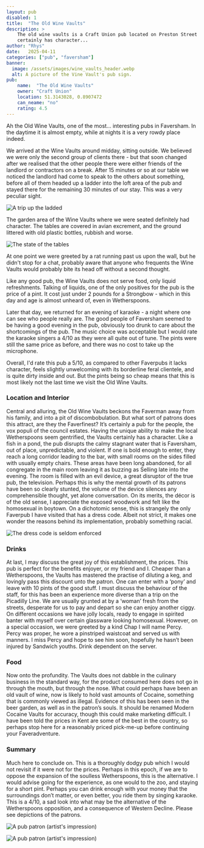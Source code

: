 ```yaml
---
layout: pub
disabled: 1
title:  "The Old Wine Vaults"
description: >
    The old wine vaults is a Craft Union pub located on Preston Street in Faversham. It
    certainly has character...
author: "Rhys"
date:   2025-04-11
categories: ["pub", "faversham"]
banner:
  image: /assets/images/wine_vaults_header.webp
  alt: A picture of the Vine Vault's pub sign.
pub:
    name:  "The Old Wine Vaults"
    owner: "Craft Union"
    location: 51.3143028, 0.8907472
    can_neame: "no"
    rating: 4.5
---
```



Ah the Old Wine Vaults, one of the most... interesting pubs in Faversham. In the daytime it is almost empty, while at nights it is a very rowdy place indeed.

We arrived at the Wine Vaults around midday, sitting outside. We believed we were only the second group of clients there - but that soon changed after we realised that the other people there were either friends of the landlord or contractors on a break. After 15 minutes or so at our table we noticed the landlord had come to speak to the others about something, before all of them headed up a ladder into the loft area of the pub and stayed there for the remaining 30 minutes of our stay. This was a very peculiar sight.

![A trip up the ladded](/assets/images/wine_vaults_2.webp)

The garden area of the Wine Vaults where we were seated definitely had character. The tables are covered in avian excrement, and the ground littered with old plastic bottles, rubbish and worse.

![The state of the tables](/assets/images/wine_vaults_1.webp)

At one point we were greeted by a rat running past us upon the wall, but he didn't stop for a chat, probably aware that anyone who frequents the Wine Vaults would probably bite its head off without a second thought.

Like any good pub, the Wine Vaults does not serve food, only liquid refreshments. Talking of liquids, one of the only positives for the pub is the price of a pint. It cost just under 2 pounds for a Strongbow - which in this day and age is almost unheard of, even in Wetherspoons.

Later that day, we returned for an evening of karaoke - a night where one can see who people really are. The good people of Faversham seemed to be having a good evening in the pub, obviously too drunk to care about the shortcomings of the pub. The music choice was acceptable but I would rate the karaoke singers a 4/10 as they were all quite out of tune. The pints were still the same price as before, and there was no cost to take up the microphone.


Overall, I'd rate this pub a 5/10, as compared to other Faverpubs it lacks character, feels slightly unwelcoming with its borderline feral clientele, and is quite dirty inside and out. But the pints being so cheap means that this is most likely not the last time we visit the Old Wine Vaults.


<!--more-->

### Location and Interior

Central and alluring, the Old Wine Vaults beckons the Faverman away from his family, and into a pit of discombobulation. But what sort of patrons does this attract, are they the Faverfinest? It’s certainly a pub for the people, the vox populi of the council estates. Having the unique ability to make the local Wetherspoons seem gentrified, the Vaults certainly has a character. Like a fish in a pond, the pub disrupts the calmy stagnant water that is Faversham, out of place, unpredictable, and violent. If one is bold enough to enter, they reach a long corridor leading to the bar, with small rooms on the sides filled with usually empty chairs. These areas have been long abandoned, for all congregate in the main room leaving it as buzzing as Selling late into the evening. The room is filled with an evil device, a great disruptor of the true pub, the television. Perhaps this is why the mental growth of its patrons have been so clearly stunted, the volume of the device silences any comprehensible thought, yet alone conversation. On its merits, the décor is of the old sense, I appreciate the exposed woodwork and felt like the homosexual in boytown. On a dichotomic sense, this is strangely the only Faverpub I have visited that has a dress code. Albeit not strict, it makes one wonder the reasons behind its implementation, probably something racial.

![The dress code is seldom enforced](/assets/images/wine_vaults_jack_1.webp)

### Drinks

At last, I may discuss the great joy of this establishment, the prices. This pub is perfect for the benefits enjoyer, or my friend and I. Cheaper than a Wetherspoons, the Vaults has mastered the practise of diluting a keg, and lovingly pass this discount unto the patron. One can enter with a ‘pony’ and leave with 10 pints of the good stuff. I must discuss the behaviour of the staff, for this has been an experience more diverse than a trip on the Picadilly Line. We are usually grunted at by a ‘woman’ fresh from the streets, desperate for us to pay and depart so she can enjoy another ciggy. On different occasions we have jolly locals, ready to engage in spirited banter with myself over certain glassware looking homosexual. However, on a special occasion, we were greeted by a kind Chap I will name Percy. Percy was proper, he wore a pinstriped waistcoat and served us with manners. I miss Percy and hope to see him soon, hopefully he hasn’t been injured by Sandwich youths. Drink dependent on the server.

### Food

Now onto the profundity. The Vaults does not dabble in the culinary business in the standard way, for the product consumed here does not go in through the mouth, but through the nose. What could perhaps have been an old vault of wine, now is likely to hold vast amounts of Cocaine, something that is commonly viewed as illegal. Evidence of this has been seen in the beer garden, as well as in the patron’s souls. It should be renamed Modern Cocaine Vaults for accuracy, though this could make marketing difficult. I have been told the prices in Kent are some of the best in the country, so perhaps stop here for a reasonably priced pick-me-up before continuing your Faveradventure.

### Summary

Much here to conclude on. This is a thoroughly dodgy pub which I would not revisit if it were not for the prices. Perhaps in this epoch, if we are to oppose the expansion of the soulless Wetherspoons, this is the alternative. I would advise going for the experience, as one would to the zoo, and staying for a short pint. Perhaps you can drink enough with your money that the surroundings don’t matter, or even better, you ride them by singing karaoke. This is a 4/10, a sad look into what may be the alternative of the Wetherspoons opposition, and a consequence of Western Decline. Please see depictions of the patrons.


![A pub patron (artist's impression)](/assets/images/wine_vaults_jack_2.webp)

![A pub patron (artist's impression)](/assets/images/wine_vaults_jack_3.webp)
